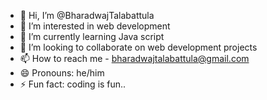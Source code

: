 - 👋 Hi, I’m @BharadwajTalabattula
- 👀 I’m interested in web development
- 🌱 I’m currently learning Java script
- 💞️ I’m looking to collaborate on web development projects
- 📫 How to reach me - bharadwajtalabattula@gmail.com
- 😄 Pronouns: he/him
- ⚡ Fun fact: coding is fun..

<!---
BharadwajTalabattula/BharadwajTalabattula is a ✨ special ✨ repository because its `README.md` (this file) appears on your GitHub profile.
You can click the Preview link to take a look at your changes.
--->
